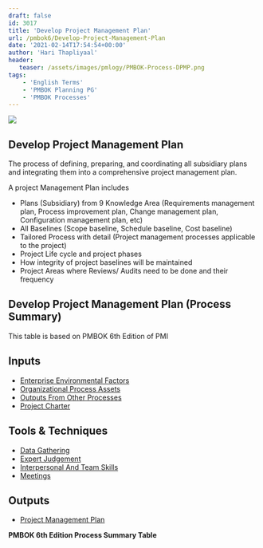 ```yaml
---
draft: false
id: 3017   
title: 'Develop Project Management Plan'
url: /pmbok6/Develop-Project-Management-Plan
date: '2021-02-14T17:54:54+00:00'
author: 'Hari Thapliyaal'
header:
   teaser: /assets/images/pmlogy/PMBOK-Process-DPMP.png
tags:
    - 'English Terms'
    - 'PMBOK Planning PG'
    - 'PMBOK Processes'
---
```

![](/assets/images/pmlogy/PMBOK-Process-DPMP.png)
## Develop Project Management Plan

The process of defining, preparing, and coordinating all subsidiary plans and integrating them into a comprehensive project management plan.

A project Management Plan includes

- Plans (Subsidiary) from 9 Knowledge Area (Requirements management plan, Process improvement plan, Change management plan, Configuration management plan, etc)
- All Baselines (Scope baseline, Schedule baseline, Cost baseline)
- Tailored Process with detail (Project management processes applicable to the project)
- Project Life cycle and project phases
- How integrity of project baselines will be maintained
- Project Areas where Reviews/ Audits need to be done and their frequency

## Develop Project Management Plan (Process Summary)

This table is based on PMBOK 6th Edition of PMI

## Inputs

- [Enterprise Environmental Factors](/pmbok6/enterprise-environmental-factors)
- [Organizational Process Assets](/pmbok6/organizational-process-assets)
- [Outputs From Other Processes](/pmbok6/outputs-from-other-processes)
- [Project Charter](/pmbok6/project-charter)

## Tools &amp; Techniques

- [Data Gathering](/pmbok6/data-gathering)
- [Expert Judgement](/pmbok6/expert-judgement)
- [Interpersonal And Team Skills](/pmbok6/interpersonal-and-team-skills)
- [Meetings](/pmbok6/meetings)

## Outputs

- [Project Management Plan](/pmbok6/project-management-plan)

**PMBOK 6th Edition Process Summary Table**